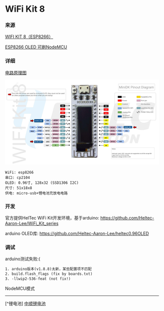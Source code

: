 # WiFi Kit 8

### 来源

[WIFI KIT 8（ESP8266）](http://www.heltec.cn/project/wifi_kit_8/)

[ESP8266 OLED 可刷NodeMCU](https://item.taobao.com/item.htm?id=555696953988)

### 详细

[电路原理图](https://github.com/Heltec-Aaron-Lee/WiFi_Kit_series/raw/master/SchematicDiagram/WIFI_Kit_8_Schematic_diagram.PDF)

![wk8-detail](/images/find/diy/8d8981360142826323d5122.jpg)

```
WiFi: esp8266
串口: cp2104
OLED: 0.96寸, 128x32 (SSD1306 I2C)
尺寸: 51x18x8 
供电: micro-usb+锂电池充放电电路
```

### 开发

官方提供HelTec WiFi Kit开发环境，基于arduino: 
https://github.com/Heltec-Aaron-Lee/WiFi_Kit_series

arduino OLED库:
https://github.com/Heltec-Aaron-Lee/heltec0.96OLED

### 调试

arduino测试失败:(

```
1. arduino版本(v1.8.8)太新，某些配置项不匹配
2. build.flash_flags (fix by boards.txt)
3. -llwip2-536-feat (not fix!)
```

NodeMCU模式



---------

[^锂电池] [中顺锂电池](http://www.chinabatteryweb.com/)
